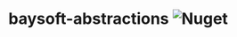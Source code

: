 # baysoft-abstractions ![Nuget](https://img.shields.io/nuget/v/BAYSOFT.Abstractions)


[nuget-img]: https://img.shields.io/nuget/v/BAYSOFT.Abstractions.svg
[nuget]: https://www.nuget.org/packages/BAYSOFT.Abstractions